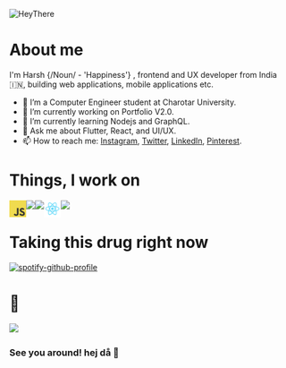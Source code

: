 ![HeyThere](https://user-images.githubusercontent.com/57007680/119012070-54ec7800-b9b3-11eb-8045-06be748572c9.png)
# About me

I'm Harsh {/Noun/ - 'Happiness'} , frontend and UX developer from India 🇮🇳, building web applications, mobile applications etc.
<br>
- 🏫 I’m a Computer Engineer student at Charotar University.
- 🔭 I’m currently working on Portfolio V2.0.
- 🌱 I’m currently learning Nodejs and GraphQL.
- 💬 Ask me about Flutter, React, and UI/UX.
- 📫 How to reach me: [Instagram](https://www.instagram.com/harshptl14/), [Twitter](https://twitter.com/harshptl14), [LinkedIn](https://www.linkedin.com/in/harshptl14/), [Pinterest](https://www.pinterest.ca/harshptl14/).

# Things, I work on

<img align="left" height="30" src="https://raw.githubusercontent.com/github/explore/80688e429a7d4ef2fca1e82350fe8e3517d3494d/topics/javascript/javascript.png"/>
<img align="left" height="30" src="https://user-images.githubusercontent.com/57007680/119120951-7b112700-ba4a-11eb-90f5-dc4ad77aeb00.png"/>
<img align="left" height="30" src="https://user-images.githubusercontent.com/57007680/119019340-bb28c900-b9ba-11eb-9bb3-e6d8ef817649.png">
<img align="left" height="30" src="https://raw.githubusercontent.com/github/explore/80688e429a7d4ef2fca1e82350fe8e3517d3494d/topics/react/react.png"/>
<img height="30" src="https://user-images.githubusercontent.com/57007680/119121454-11dde380-ba4b-11eb-89ce-da1cd32f2d31.png"/>
<!-- ![Metrics](https://metrics.lecoq.io/harshptl14?template=classic&languages=1&followup=1&stars=1&pagespeed=1&tweets=1&projects=1&pagespeed.detailed=false&pagespeed.screenshot=false&projects.limit=4&tweets.limit=2&stars.limit=4&config.timezone=Asia%2FCalcutta) -->

# Taking this drug right now

<!-- [![Spotify](https://novatorem-harshptl14.vercel.app/api/spotify)](https://open.spotify.com/user/s6ao16svonmdyfnwmpwkpmfcb)
 --> 
 [![spotify-github-profile](https://spotify-github-profile.vercel.app/api/view?uid=s6ao16svonmdyfnwmpwkpmfcb&cover_image=true&theme=compact)](https://spotify-github-profile.vercel.app/api/view?uid=s6ao16svonmdyfnwmpwkpmfcb&redirect=true)

# 👀
![](https://komarev.com/ghpvc/?username=harshptl14&color=green)
### See you around! hej då 👋
<!--

Here are some ideas to get you started:

- 🔭 I’m currently working on ...
- 🌱 I’m currently learning ...
- 👯 I’m looking to collaborate on ...
- 🤔 I’m looking for help with ...
- 💬 Ask me about ...
- 📫 How to reach me: ...
- 😄 Pronouns: ...
- ⚡ Fun fact: ...
-->
